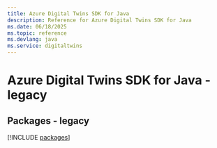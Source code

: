 ```yaml
---
title: Azure Digital Twins SDK for Java
description: Reference for Azure Digital Twins SDK for Java
ms.date: 06/18/2025
ms.topic: reference
ms.devlang: java
ms.service: digitaltwins
---
```

# Azure Digital Twins SDK for Java - legacy
## Packages - legacy
[!INCLUDE [packages](digital-twins-index.md)]